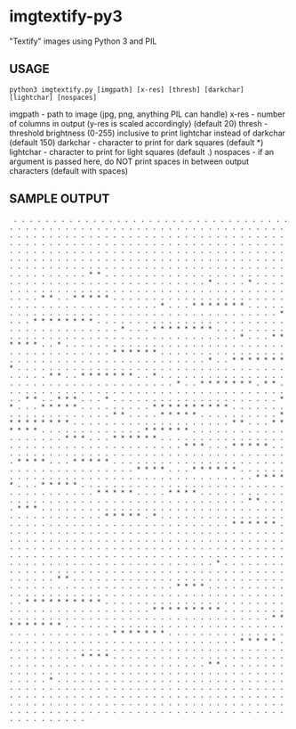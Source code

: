 # imgtextify-py3

"Textify" images using Python 3 and PIL

## USAGE
`python3 imgtextify.py [imgpath] [x-res] [thresh] [darkchar] [lightchar] [nospaces]`

imgpath - path to image (jpg, png, anything PIL can handle)
x-res - number of columns in output (y-res is scaled accordingly) (default 20)
thresh - threshold brightness (0-255) inclusive to print lightchar instead of darkchar (default 150)
darkchar - character to print for dark squares (default *)
lightchar - character to print for light squares (default .)
nospaces - if an argument is passed here, do NOT print spaces in between output characters (default with spaces)

## SAMPLE OUTPUT

` . . . . . . . . . . . . . . . . . . . . . . . . . . . . . . . . . . . . . . . . . . . . . . . . . .
 . . . . . . . . . . . . . . . . . . . . . . . . . . . . . . . . . . . . . . . . . . . . . . . . . .
 . . . . . . . . . . . . . . . . . . . . . . . . . . . . . . . . . . . . . . . . . . . . . . . . . .
 . . . . . . . . . . . . . . . . . . . . . . . . . . . . . . . . . . . . . . . . . . . . . . . . . .
 . . . . . . . . . . . . . . . . . . . . . . . . . . . . . . . . . . . . . . . . . . . . . . . . . .
 . . . . . * * . . . . . . . . . . . . . . . . . . . . . . . . . . . . . . . . . . . . . . . . . . .
 . . . . . * . . . . * . . . . . . . . . . . . . . . . . . . . . . . . . . . . . . . . . . . . . . .
 . . . . * * . . * * * * * . . . . . . . . . . . . . . . . . . . . . . . . . . . . . . . . . . . . .
 . . . . * . . . * * * * * * * . . . . . . . . . . . . . . . . . . . . . . . . . . . . . . . . . . .
 . . . . * . . . * * * * * * * * . . . . . . . . . . . . . . . . . . . . . . . . . . . . . . . . . .
 . . . . * . . . * * * * * * * * . . . . . . . . . . . . . . . . . . . . . . . . . . . . . . . . . .
 . . . . * . . . * * * * * * . . * . . . . . . . . . . . . . . . . . . . . . . . . . . . . . . . . .
 . . . . . . . . * * * * * * . . . . . . . . . . . . . . . . . . . . . . . . . . . . . . . . . . . .
 . . . . . * . . * * * * * * * * . . . . . . . . . . . . . . . . . . . . . . . . . . . . . . . . . .
 . . . . . * * . . * * * * * * * . . * . . . . . . . . . . . . . . . . . . . . . . . . . . . . . . .
 . . . . . . * . . * * * * * * * . * * . . . . . . . . . . . . . . . . . . . . . . . . . . . . . . .
 . . . . . . . * * . . * * * . . . * . . . . . . . . . . . . . . . . . . . . . * * . . . * * * * * .
 . . . . . . . . * * * * * * * * * * . . . . . . . . . . . . . . . . . . . . * * . . . . * * * * * .
 . . . . . . . . . * * * * * * * * * . . . . . . . . . . . . . . . . . . . . * * . . . * * * * * * .
 . . . . . . . . . . . . * * * * * * . . . . . . . . . . . . . . . . . . . * * * . . . * * * * * * .
 . . . . . . . . . . . . . . . . . . . . . . . . . . . . . . . . . . . . . * * * . . . * * * * * . .
 . . . . . . . . . . . . . . . . . . . . . . . . . . . . . . . . . . . . * * * * . . . * * * * * . .
 . . . . . . . . . . . . . . . . . . . . . . . . . . . . . . . . . . . . * * * * . . . * * * * * * .
 . . . . . . . . . . . . . . . . . . . . . . . . . . . . . . . . . . . . * * * * * . . . * * * * * .
 . . . . . . . . . . . . . . . . . . . . . . . . . . . . . . . . . . . . * * * * * . . . . * * * * .
 . . . . . . . . . . . . . . . . . . . . . . . . . . . . . . . . . . . . . . . . * * . . . . * * * .
 . . . . . . . . . . . . . . . . . . . . . . . . . . . . . . . . . . . . . . . . . . * * * * * . * .
 . . . . . . . . . . . . . . . . . . . . . . . . . . . . . . . . . . . . . . . . . . . * * * * * * .
 . . . . . . . . . . . . . . . . . . . . . . . . . . . . . . . . . . . . . . . . . . . . . . . . . .
 . . . . . . . . . . . . . . . . . . . . . . . . . . . . . . . . . . . . . . . . . . . . . . . . . .
 . . . . . . . . . . . . . . . . . . . . . . . . . . . . . . . . . . . . . . . . . . . . . . . . . .
 . . . . . . . . . . . . . . . . * . . . . . . . . . . . . . . . . . . . . . . . . . . . . . . . . .
 . . . . . . . . . . . . . . . . * * . . . . . . . . . . . . . . . . . . . . . . . . . . . . . . . .
 . . . . . . . . . . . . . . . . * * * * . . . . . . . . . . . . . . . . . . . . . . . . . . . . . .
 . . . . . . . . . . . . . . . . . * * * * * * * * * * . . . . . . . . . . . . . . . . . . . . . . .
 . . . . . . . . . . . . . . . . . . * * * * * * * * * . . . . . . . . . . . . . . . . . . . . . . .
 . . . . . . . . . . . . . . . . . . * * * * * * * * * . . . . . . . . . . . . . . . . . . . . . . .
 . . . . . . . . . . . . . . . . . . * * * * * * * . . . . . . . . . . . . . . . . . . . . . . . . .
 . . . . . . . . . . . . . . . . . . . * * * * * . . . . . . . . . . . . . . . . . . . . . . . . . .
 . . . . . . . . . . . . . . . . . . . * * * * . . . . . . . . . . . . . . . . . . . . . . . . . . .
 . . . . . . . . . . . . . . . . . . . . * * . . . . . . . . . . . . . . . . . . . . . . . . . . . .
 . . . . . . . . . . . . . . . . . . . . * . . . . . . . . . . . . . . . . . . . . . . . . . . . . .
 . . . . . . . . . . . . . . . . . . . . . . . . . . . . . . . . . . . . . . . . . . . . . . . . . .
 . . . . . . . . . . . . . . . . . . . . . . . . . . . . . . . . . . . . . . . . . . . . . . . . . .
 . . . . . . . . . . . . . . . . . . . . . . . . . . . . . . . . . . . . . . . . . . . . . . . . . .`

